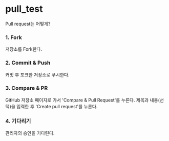 # pull_test
Pull request는 어떻게?

### 1. Fork
저장소를 Fork한다.

### 2. Commit & Push
커밋 후 포크한 저장소로 푸시한다.

### 3. Compare & PR
GitHub 저장소 페이지로 가서 'Compare & Pull Request'를 누른다.
제목과 내용(선택)을 입력한 후 'Create pull request'를 누른다.

### 4. 기다리기
관리자의 승인을 기다린다.
